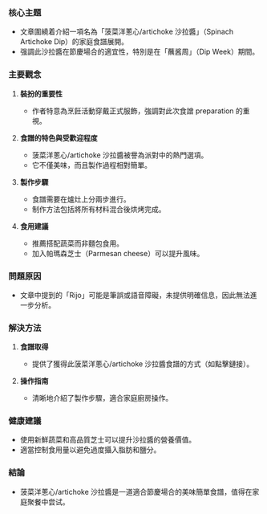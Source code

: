 ### 核心主題
- 文章圍繞着介紹一項名為「菠菜洋蔥心/artichoke 沙拉醬」（Spinach Artichoke Dip）的家庭食譜展開。
- 强調此沙拉醬在節慶場合的適宜性，特別是在「蘸酱周」（Dip Week）期間。

### 主要觀念
1. **裝扮的重要性**  
   - 作者特意為烹飪活動穿戴正式服飾，強調對此次食譄 preparation 的重視。
   
2. **食譜的特色與受歡迎程度**  
   - 菠菜洋蔥心/artichoke 沙拉醬被譽為派對中的熱門選項。
   - 它不僅美味，而且製作過程相對簡單。

3. **製作步驟**  
   - 食譜需要在爐灶上分兩步進行。
   - 制作方法包括將所有材料混合後烘烤完成。

4. **食用建議**  
   - 推薦搭配蔬菜而非麵包食用。
   - 加入帕瑪森芝士（Parmesan cheese）可以提升風味。

### 問題原因
- 文章中提到的「Rijo」可能是筆誤或語音障礙，未提供明確信息，因此無法進一步分析。

### 解決方法
1. **食譜取得**  
   - 提供了獲得此菠菜洋蔥心/artichoke 沙拉醬食譜的方式（如點擊鏈接）。
   
2. **操作指南**  
   - 清晰地介紹了製作步驟，適合家庭廚房操作。

### 健康建議
- 使用新鮮蔬菜和高品質芝士可以提升沙拉醬的營養價值。
- 適當控制食用量以避免過度攝入脂肪和鹽分。

### 結論
- 菠菜洋蔥心/artichoke 沙拉醬是一道適合節慶場合的美味簡單食譜，值得在家庭聚餐中尝试。